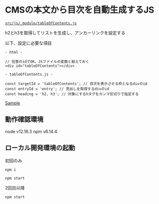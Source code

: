 # CMSの本文から目次を自動生成するJS

[`src/js/_module/tableOfContents.js`](https://github.com/chinen-octtn/createTableOfContents/blob/master/src/js/_module/tableOfContents.js)

h2とh3を取得してリストを生成し、アンカーリンクを設定する

以下、設定に必要な項目

```
- html -

// 任意のidでOK、JSファイルの変数と揃えておく
<div id="tableOfContents"></div>

```

```
- tableOfContents.js -

const targetId = 'tableOfContents'; // 目次を表示させる枠となるdivのid
const entryId = 'entry'; // 見出しを取得するdivのid
const heading = 'h2, h3'; // 対象にするhタグをカンマ区切りで指定する
```

[Sample](https://chinen-octtn.github.io/createTableOfContents/)

## 動作確認環境
node v12.16.3
npm v6.14.4

## ローカル開発環境の起動

初回のみ
```
npm i
```

```
npm start
```

2回目以降

```
npm start
```

